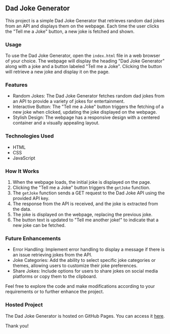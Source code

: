 ## Dad Joke Generator

This project is a simple Dad Joke Generator that retrieves random dad jokes from an API and displays them on the webpage. Each time the user clicks the "Tell me a Joke" button, a new joke is fetched and shown.

### Usage
To use the Dad Joke Generator, open the `index.html` file in a web browser of your choice. The webpage will display the heading "Dad Joke Generator" along with a joke and a button labeled "Tell me a Joke". Clicking the button will retrieve a new joke and display it on the page.

### Features
- Random Jokes: The Dad Joke Generator fetches random dad jokes from an API to provide a variety of jokes for entertainment.
- Interactive Button: The "Tell me a Joke" button triggers the fetching of a new joke when clicked, updating the joke displayed on the webpage.
- Stylish Design: The webpage has a responsive design with a centered container and a visually appealing layout.

### Technologies Used
- HTML
- CSS
- JavaScript

### How It Works
1. When the webpage loads, the initial joke is displayed on the page.
2. Clicking the "Tell me a Joke" button triggers the `getJoke` function.
3. The `getJoke` function sends a GET request to the Dad Joke API using the provided API key.
4. The response from the API is received, and the joke is extracted from the data.
5. The joke is displayed on the webpage, replacing the previous joke.
6. The button text is updated to "Tell me another joke!" to indicate that a new joke can be fetched.

### Future Enhancements
- Error Handling: Implement error handling to display a message if there is an issue retrieving jokes from the API.
- Joke Categories: Add the ability to select specific joke categories or themes, allowing users to customize their joke preferences.
- Share Jokes: Include options for users to share jokes on social media platforms or copy them to the clipboard.

Feel free to explore the code and make modifications according to your requirements or to further enhance the project.

### Hosted Project
The Dad Joke Generator is hosted on GitHub Pages. You can access it [here](https://utkarshkrishna2004.github.io/Dad-Joke-Generator/).

Thank you!

